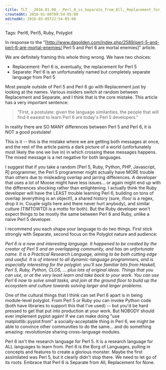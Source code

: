 ```yaml
---
title: TLT_-_2016.01.08_-_Perl_6_is_Separate_from_All,_Replacement_for_None
createdAt: 2016-01-08T09:54-05:00
editedAt: 2016-03-05T22:54-05:00
---
```


Tags: Perl6, Perl5, Ruby, Polyglot

In response to the "[http://www.dagolden.com/index.php/2589/perl-5-and-perl-6-are-mortal-enemies/ Perl 5 and Perl 6 are mortal enemies]" article.

We are definitely framing this whole thing wrong. We have two choices:
* Replacement: Perl 6 is, eventually, the replacement for Perl 5
* Separate: Perl 6 is an unfortunately named but completely separate language from Perl 5

Most people outside of Perl 5 and Perl 6 go with Replacement just by looking at the names. Various insiders switch at random between Replacement and Separate, and I think that is the core mistake. This article has a very important sentence:

<blockquote>"First, a postulate: given the language similarities, the people that will find it easiest to learn Perl 6 are today's Perl 5 developers."</blockquote>

In reality there are SO MANY differences between Perl 5 and Perl 6, it is NOT a good postulate!

This is it -- this is the mistake where we are getting both messages at once, and the rest of the article paints a dark picture of a world (unfortunately most likely the one we live in) in which crossing these messages happens. The mixed message is a net negative for both languages.

I suggest that if you take a random [Perl 5, Ruby, Python, PHP, Javascript, R] programmer, the Perl 5 programmer might actually have MORE trouble than others due to misleading overlap and jarring differences. A developer that uses a lot of Moose might have less issues... or again might end up with the differences shocking rather than enlightening. I actually think the Ruby developer will have the LEAST trouble learning Perl 6, building on tons of overlap (everything is an object!), a shared history (sure, /foo/ is a regex, drop it in. Couple sigils here and there never hurt anybody), and similar culture (TIMTOWTDI is a motto for both). But the Ruby developer won't expect things to be mostly the same between Perl 6 and Ruby, unlike a naive Perl 5 developer.

I recommend you each shape your language to do two things. First stick strongly with Separate, second focus on the Polyglot nature and audience:

<i>Perl 6 is a new and interesting language. It happened to be created by the creator of Perl 5 and an overlapping community, and has an unfortunate name. It is a Practical Research Language, aiming to be both cutting edge and useful. It is of interest to all dynamic-language programmers, and is especially interesting for the polyglot: you'll see familiar bits from Haskell, Perl 5, Ruby, Python, CLOS, ... plus lots of original ideas. Things that you can use, or at the very least learn and take back to your work. You can use Perl 6 now to solve small tasks, and join at the ground floor to build up the ecosystem and culture towards solving larger and larger problems.</i>

One of the cultural things that I think can set Perl 6 apart is in being module-level polyglot. From Perl 5 or Ruby you can invoke Python code (both have libraries to support this that I've used) -- but you'd be hard pressed to get that put into production at your work. But NOBODY should ever implement pyplot again! If we can make doing "use matplotlib::pyplot:from<Python>" a socially-acceptable thing in Perl 6, we might be able to convince other communities to do the same... and do something amazing: revolutionize sharing cross-language modules.

Perl 6 isn't the research language for Perl 5. It is a research language for ALL languages to learn from. Perl 6 is the Borg of Languages, pulling in concepts and features to create a glorious monster. Maybe the first assimilated was Perl 5, but it clearly didn't stop there. We need to let go of its roots. Embrace that Perl 6 is Separate from All, Replacement for None.

